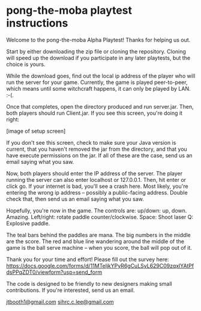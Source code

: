 pong-the-moba playtest instructions
==================
Welcome to the pong-the-moba Alpha Playtest! Thanks for helping us out.

Start by either downloading the zip file or cloning the repository. Cloning will speed up the download if you participate in any later playtests, but the choice is yours.

While the download goes, find out the local ip address of the player who will run the server for your game. Currently, the game is played peer-to-peer, which means until some witchcraft happens, it can only be played by LAN. :-(.

Once that completes, open the directory produced and run server.jar. Then, both players should run Client.jar. If you see this screen, you're doing it right:

[image of setup screen]

If you don't see this screen, check to make sure your Java version is current, that you haven't removed the jar from the directory, and that you have execute permissions on the jar. If all of these are the case, send us an email saying what you saw.

Now, both players should enter the IP address of the server. The player running the server can also enter localhost or 127.0.0.1. Then, hit enter or click go. If your internet is bad, you'll see a crash here. Most likely, you're entering the wrong ip address – possibly a public-facing address. Double check that, then send us an email saying what you saw.

Hopefully, you're now in the game. The controls are:
up/down: up, down. Amazing.
Left/right: rotate paddle counter/clockwise.
Space: Shoot laser
Q: Explosive paddle.

The teal bars behind the paddles are mana. The big numbers in the middle are the score. The red and blue line wandering around the middle of the game is the ball serve machine – when you score, the ball will pop out of it.

Thank you for your time and effort! Please fill out the survey here:
https://docs.google.com/forms/d/11MTeljkYPyR6gCuLSyL629C09zqxlYAtPfdsPPqZDT0/viewform?usp=send_form

The code is designed to be friendly to new designers making small contributions. If you're interested, send us an email.

jtbooth1@gmail.com
sihrc.c.lee@gmail.com
